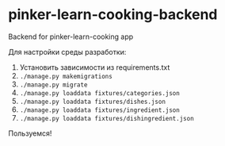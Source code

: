 # pinker-learn-cooking-backend
Backend for pinker-learn-cooking app

Для настройки среды разработки:

  1. Установить зависимости из requirements.txt
  2. `./manage.py makemigrations`
  3. `./manage.py migrate`
  4. `./manage.py loaddata fixtures/categories.json`
  5. `./manage.py loaddata fixtures/dishes.json`
  6. `./manage.py loaddata fixtures/ingredient.json`
  7. `./manage.py loaddata fixtures/dishingredient.json`

Пользуемся!
